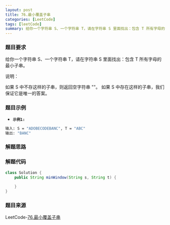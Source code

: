```yaml
---
layout: post
title: 76.最小覆盖子串
categories: [LeetCode]
tags: [leetCode]
summary: 给你一个字符串 S、一个字符串 T，请在字符串 S 里面找出：包含 T 所有字母的最小子串。
---
```


### 题目要求
给你一个字符串 S、一个字符串 T，请在字符串 S 里面找出：包含 T 所有字母的最小子串。

说明：

如果 S 中不存这样的子串，则返回空字符串 ""。
如果 S 中存在这样的子串，我们保证它是唯一的答案。

### 题目示例
- **`示例1: `** 
```sh
输入: S = "ADOBECODEBANC", T = "ABC"
输出: "BANC"
```


### 解题思路


### 解题代码
```java
class Solution {
    public String minWindow(String s, String t) {
        
    }
}
```

### 题目来源
LeetCode-[76.最小覆盖子串](https://leetcode-cn.com/problems/minimum-window-substring/)
